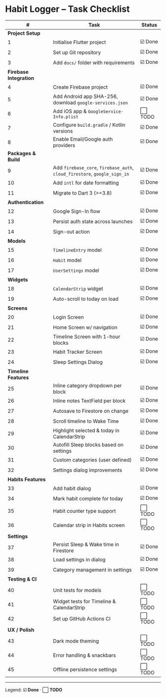 # Habit Logger – Task Checklist

| # | Task | Status |
|---|------|--------|
| **Project Setup** |||
| 1 | Initialise Flutter project | ☑️ Done |
| 2 | Set up Git repository | ☑️ Done |
| 3 | Add `docs/` folder with requirements | ☑️ Done |
| **Firebase Integration** |||
| 4 | Create Firebase project | ☑️ Done |
| 5 | Add Android app SHA-256, download `google-services.json` | ☑️ Done |
| 6 | Add iOS app & `GoogleService-Info.plist` | ⬜ TODO |
| 7 | Configure `build.gradle` / Kotlin versions | ☑️ Done |
| 8 | Enable Email/Google auth providers | ☑️ Done |
| **Packages & Build** |||
| 9 | Add `firebase_core`, `firebase_auth`, `cloud_firestore`, `google_sign_in` | ☑️ Done |
| 10 | Add `intl` for date formatting | ☑️ Done |
| 11 | Migrate to Dart 3 (>=3.8) | ☑️ Done |
| **Authentication** |||
| 12 | Google Sign-In flow | ☑️ Done |
| 13 | Persist auth state across launches | ☑️ Done |
| 14 | Sign-out action | ☑️ Done |
| **Models** |||
| 15 | `TimelineEntry` model | ☑️ Done |
| 16 | `Habit` model | ☑️ Done |
| 17 | `UserSettings` model | ☑️ Done |
| **Widgets** |||
| 18 | `CalendarStrip` widget | ☑️ Done |
| 19 | Auto-scroll to today on load | ☑️ Done |
| **Screens** |||
| 20 | Login Screen | ☑️ Done |
| 21 | Home Screen w/ navigation | ☑️ Done |
| 22 | Timeline Screen with 1-hour blocks | ☑️ Done |
| 23 | Habit Tracker Screen | ☑️ Done |
| 24 | Sleep Settings Dialog | ☑️ Done |
| **Timeline Features** |||
| 25 | Inline category dropdown per block | ☑️ Done |
| 26 | Inline notes TextField per block | ☑️ Done |
| 27 | Autosave to Firestore on change | ☑️ Done |
| 28 | Scroll timeline to Wake Time | ☑️ Done |
| 29 | Highlight selected & today in CalendarStrip | ☑️ Done |
| 30 | Autofill Sleep blocks based on settings | ☑️ Done |
| 31 | Custom categories (user defined) | ☑️ Done |
| 32 | Settings dialog improvements | ☑️ Done |
| **Habits Features** |||
| 33 | Add habit dialog | ☑️ Done |
| 34 | Mark habit complete for today | ☑️ Done |
| 35 | Habit counter type support | ⬜ TODO |
| 36 | Calendar strip in Habits screen | ⬜ TODO |
| **Settings** |||
| 37 | Persist Sleep & Wake time in Firestore | ☑️ Done |
| 38 | Load settings in dialog | ☑️ Done |
| 39 | Category management in settings | ☑️ Done |
| **Testing & CI** |||
| 40 | Unit tests for models | ⬜ TODO |
| 41 | Widget tests for Timeline & CalendarStrip | ⬜ TODO |
| 42 | Set up GitHub Actions CI | ⬜ TODO |
| **UX / Polish** |||
| 43 | Dark mode theming | ⬜ TODO |
| 44 | Error handling & snackbars | ⬜ TODO |
| 45 | Offline persistence settings | ⬜ TODO |

---

Legend: ☑️ **Done** · ⬜ **TODO** 